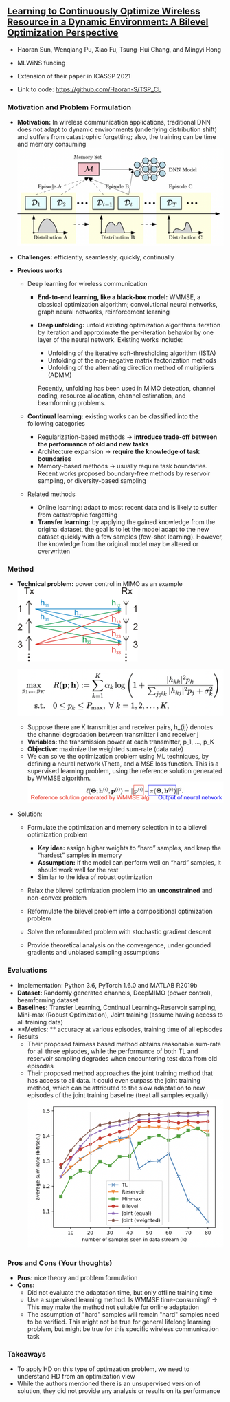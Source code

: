 ## [Learning to Continuously Optimize Wireless Resource in a Dynamic Environment: A Bilevel Optimization Perspective](https://arxiv.org/abs/2105.01696)

* Haoran Sun, Wenqiang Pu, Xiao Fu, Tsung-Hui Chang, and Mingyi Hong

* MLWiNS funding

* Extension of their paper in ICASSP 2021

* Link to code: https://github.com/Haoran-S/TSP_CL

### Motivation and Problem Formulation

* **Motivation:** In wireless communication applications, traditional DNN does not adapt to dynamic environments (underlying distribution shift) and suffers from catastrophic forgetting; also, the training can be time and memory consuming
  ![motivation](./motivation.png)

* **Challenges:** efficiently, seamlessly, quickly, continually

* **Previous works**

  * Deep learning for wireless communication

    * **End-to-end learning, like a black-box model:** WMMSE, a classical optimization algorithm; convolutional neural networks, graph neural networks, reinforcement learning

    * **Deep unfolding:** unfold existing optimization algorithms iteration by iteration and approximate the per-iteration behavior by one layer of the neural network. Existing works include:

      * Unfolding of the iterative soft-thresholding algorithm (ISTA)
      * Unfolding of the non-negative matrix factorization methods
      * Unfolding of the alternating direction method of multipliers (ADMM)

      Recently, unfolding has been used in MIMO detection, channel coding, resource allocation, channel estimation, and beamforming problems.


  * **Continual learning:** existing works can be classified into the following categories
    * Regularization-based methods -> **introduce trade-off between the performance of old and new tasks**
    * Architecture expansion -> **require the knowledge of task boundaries**
    * Memory-based methods -> usually require task boundaries. Recent works proposed boundary-free methods by reservoir sampling, or diversity-based sampling
  * Related methods
    * Online learning: adapt to most recent data and is likely to suffer from catastrophic forgetting
    * **Transfer learning:** by applying the gained knowledge from the original dataset, the goal is to let the model adapt to the new dataset quickly with a few samples (few-shot learning). However, the knowledge from the original model may be altered or overwritten

### Method

* **Technical problem:** power control in MIMO as an example
  ![MIMO](./MIMO.png)

  ![problem_formulation](./problem_formulation.png)

  * Suppose there are K transmitter and receiver pairs, h_{ij} denotes the channel degradation between transmitter i and receiver j
  * **Variables:** the transmission power at each transmitter, p_1, …, p_K
  * **Objective:** maximize the weighted sum-rate (data rate)
  * We can solve the optimization problem using ML techniques, by defining a neural network \Theta, and a MSE loss function. This is a supervised learning problem, using the reference solution generated by WMMSE algorithm.
    ![loss_function](./loss_function.png)

* Solution:

  * Formulate the optimization and memory selection in to a bilevel optimization problem
    * **Key idea:** assign higher weights to “hard” samples, and keep the “hardest” samples in memory
    * **Assumption:** If the model can perform well on “hard” samples, it should work well for the rest
    * Similar to the idea of robust optimization

  * Relax the bilevel optimization problem into an **unconstrained** and non-convex problem
  * Reformulate the bilevel problem into a compositional optimization problem
  * Solve the reformulated problem with stochastic gradient descent
  * Provide theoretical analysis on the convergence, under gounded gradients and unbiased sampling assumptions


### Evaluations

* Implementation: Python 3.6, PyTorch 1.6.0 and MATLAB R2019b
* **Dataset:** Randomly generated channels, DeepMIMO (power control), beamforming dataset
* **Baselines:** Transfer Learning, Continual Learning+Reservoir sampling, Mini-max (Robust Optimization), Joint training (assume having access to all training data)
* **Metrics: ** accuracy at various episodes, training time of all episodes
* Results
  * Their proposed fairness based method obtains reasonable sum-rate for all three episodes, while the performance of both TL and reservoir sampling degrades when encountering test data from old episodes
  * Their proposed method approaches the joint training method that has access to all data. It could even surpass the joint training method, which can be attributed to the slow adaptation to new episodes of the joint training baseline (treat all samples equally)
    ![result](./result.png)


### Pros and Cons (Your thoughts)

* **Pros:** nice theory and problem formulation
* **Cons:**
  * Did not evaluate the adaptation time, but only offline training time
  * Use a supervised learning method. Is WMMSE time-consuming? -> This may make the method not suitable for online adaptation
  * The assumption of "hard" samples will remain "hard" samples need to be verified. This might not be true for general lifelong learning problem, but might be true for this specific wireless communication task

### Takeaways

* To apply HD on this type of optimzation problem, we need to understand HD from an optimization view
* While the authors mentioned there is an unsupervised version of solution, they did not provide any analysis or results on its performance